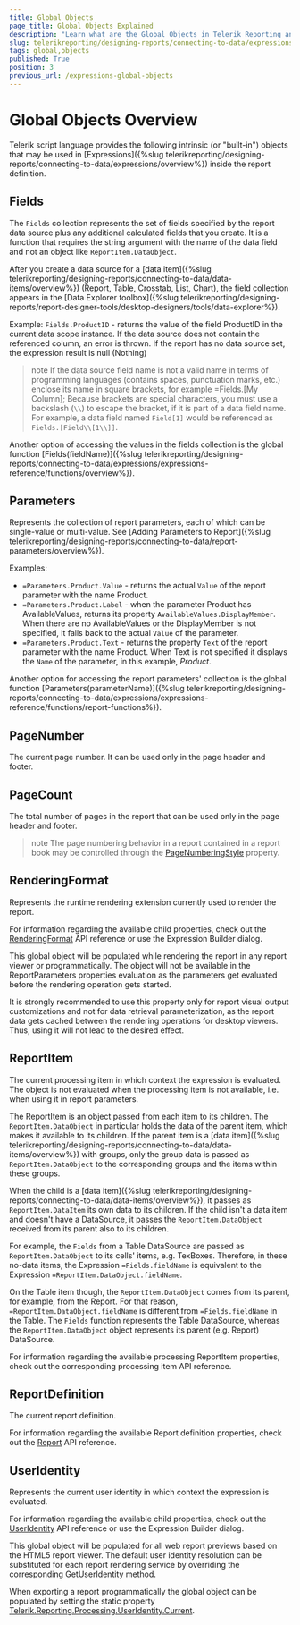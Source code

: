 ```yaml
---
title: Global Objects
page_title: Global Objects Explained
description: "Learn what are the Global Objects in Telerik Reporting and how you may use them in the expressions in reports."
slug: telerikreporting/designing-reports/connecting-to-data/expressions/expressions-reference/global-objects
tags: global,objects
published: True
position: 3
previous_url: /expressions-global-objects
---
```


# Global Objects Overview

Telerik script language provides the following intrinsic (or "built-in") objects that may be used in [Expressions]({%slug telerikreporting/designing-reports/connecting-to-data/expressions/overview%}) inside the report definition.

## Fields

The `Fields` collection represents the set of fields specified by the report data source plus any additional calculated fields that you create. It is a function that requires the string argument with the name of the data field and not an object like `ReportItem.DataObject`.

After you create a data source for a [data item]({%slug telerikreporting/designing-reports/connecting-to-data/data-items/overview%}) (Report, Table, Crosstab, List, Chart), the field collection appears in the [Data Explorer toolbox]({%slug telerikreporting/designing-reports/report-designer-tools/desktop-designers/tools/data-explorer%}).

Example: `Fields.ProductID` - returns the value of the field ProductID in the current data scope instance. If the data source does not contain the referenced column, an error is thrown. If the report has no data source set, the expression result is null (Nothing)

>note If the data source field name is not a valid name in terms of programming languages (contains spaces, punctuation marks, etc.) enclose its name in square brackets, for example =Fields.[My Column]; Because brackets are special characters, you must use a backslash (`\\`) to escape the bracket, if it is part of a data field name. For example, a data field named `Field[1]` would be referenced as `Fields.[Field\\[1\\]]`.

Another option of accessing the values in the fields collection is the global function [Fields(fieldName)]({%slug telerikreporting/designing-reports/connecting-to-data/expressions/expressions-reference/functions/overview%}).

## Parameters

Represents the collection of report parameters, each of which can be single-value or multi-value. See [Adding Parameters to Report]({%slug telerikreporting/designing-reports/connecting-to-data/report-parameters/overview%}).

Examples: 

* `=Parameters.Product.Value` - returns the actual `Value` of the report parameter with the name Product.
* `=Parameters.Product.Label` - when the parameter Product has AvailableValues, returns its property `AvailableValues.DisplayMember`. When there are no AvailableValues or the DisplayMember is not specified, it falls back to the actual `Value` of the parameter.
* `=Parameters.Product.Text` - returns the property `Text` of the report parameter with the name Product. When Text is not specified it displays the `Name` of the parameter, in this example, _Product_.

Another option for accessing the report parameters' collection is the global function [Parameters(parameterName)]({%slug telerikreporting/designing-reports/connecting-to-data/expressions/expressions-reference/functions/report-functions%}).

## PageNumber

The current page number. It can be used only in the page header and footer. 

## PageCount

The total number of pages in the report that can be used only in the page header and footer.

>note The page numbering behavior in a report contained in a report book may be controlled through the [PageNumberingStyle](/api/Telerik.Reporting.Report#Telerik_Reporting_Report_PageNumberingStyle) property.

## RenderingFormat

Represents the runtime rendering extension currently used to render the report.

For information regarding the available child properties, check out the [RenderingFormat](/api/Telerik.Reporting.Processing.RenderingFormat) API reference or use the Expression Builder dialog.

This global object will be populated while rendering the report in any report viewer or programmatically. The object will not be available in the ReportParameters properties evaluation as the parameters get evaluated before the rendering operation gets started.

It is strongly recommended to use this property only for report visual output customizations and not for data retrieval parameterization, as the report data gets cached between the rendering operations for desktop viewers. Thus, using it will not lead to the desired effect.

## ReportItem

The current processing item in which context the expression is evaluated. The object is not evaluated when the processing item is not available, i.e. when using it in report parameters.

The ReportItem is an object passed from each item to its children. The `ReportItem.DataObject` in particular holds the data of the parent item, which makes it available to its children. If the parent item is a [data item]({%slug telerikreporting/designing-reports/connecting-to-data/data-items/overview%}) with groups, only the group data is passed as `ReportItem.DataObject` to the corresponding groups and the items within these groups.

When the child is a [data item]({%slug telerikreporting/designing-reports/connecting-to-data/data-items/overview%}), it passes as `ReportItem.DataItem` its own data to its children. If the child isn't a data item and doesn't have a DataSource, it passes the `ReportItem.DataObject` received from its parent also to its children.

For example, the `Fields` from a Table DataSource are passed as `ReportItem.DataObject` to its cells' items, e.g. TexBoxes. Therefore, in these no-data items, the Expression `=Fields.fieldName` is equivalent to the Expression `=ReportItem.DataObject.fieldName`.

On the Table item though, the `ReportItem.DataObject` comes from its parent, for example, from the Report. For that reason, `=ReportItem.DataObject.fieldName` is different from `=Fields.fieldName` in the Table. The `Fields` function represents the Table DataSource, whereas the `ReportItem.DataObject` object represents its parent (e.g. Report) DataSource.

For information regarding the available processing ReportItem properties, check out the corresponding processing item API reference.

## ReportDefinition

The current report definition.

For information regarding the available Report definition properties, check out the [Report](/api/Telerik.Reporting.Report) API reference.

## UserIdentity

Represents the current user identity in which context the expression is evaluated.

For information regarding the available child properties, check out the [UserIdentity](/api/Telerik.Reporting.Processing.UserIdentity) API reference or use the Expression Builder dialog.

This global object will be populated for all web report previews based on the HTML5 report viewer. The default user identity resolution can be substituted for each report rendering service by overriding the corresponding GetUserIdentity method.

When exporting a report programmatically the global object can be populated by setting the static property [Telerik.Reporting.Processing.UserIdentity.Current](/api/Telerik.Reporting.Processing.UserIdentity#Telerik_Reporting_Processing_UserIdentity_Current).
